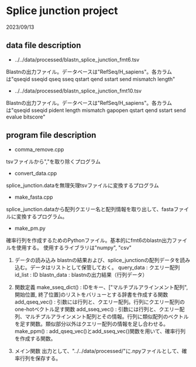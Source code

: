 # Splice junction project
2023/09/13

## data file description

- ../../data/processed/blastn_splice_junction_fmt6.tsv

Blastnの出力ファイル。データベースは"RefSeq/H_sapiens"。各カラムは"qseqid sseqid qseq sseq qstart qend sstart send mismatch length"

- ../../data/processed/blastn_splice_junction_fmt10.tsv

Blastnの出力ファイル。データベースは"RefSeq/H_sapiens"。各カラムは"qseqid sseqid pident length mismatch gapopen qstart qend sstart send evalue bitscore"

## program file description

- comma_remove.cpp

tsvファイルから","を取り除くプログラム

- convert_data.cpp

splice_junction.dataを無理矢理tsvファイルに変換するプログラム

- make_fasta.cpp

splice_junction.dataから配列クエリー名と配列情報を取り出して、fastaファイルに変換するプログラム。

- make_pm.py

確率行列を作成するためのPythonファイル。基本的にfmt6のblastn出力ファイルを使用する。
使用するライブラリは"numpy", "csv"

1. データの読み込み
blastnの結果および、splice_junctionの配列データを読み込む。データはリストとして保管しておく。
query_data : クエリー配列
id_list : ID
blastn_data : blastnの出力結果（行列データ）

2. 関数定義
make_sseq_dict() : IDをキー、["マルチプルアラインメント配列", 開始位置, 終了位置]のリストをバリューとする辞書を作成する関数
add_qseq_vec() : 引数には行列と、クエリー配列。行列にクエリー配列のone-hotベクトル足す関数
add_sseq_vec() : 引数には行列と、クエリー配列、マルチプルアラインメント配列とその情報。行列に類似配列のベクトルを足す関数。類似部分以外はクエリー配列の情報を足し合わせる。
make_ppm() : add_qseq_vec()とadd_sseq_vec()関数を用いて、確率行列を作成する関数。

3. メイン関数
出力として、"../../data/processed/"に.npyファイルとして、確率行列を保存する。
